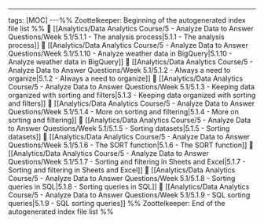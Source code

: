 ---
tags: [MOC]
---%% Zoottelkeeper: Beginning of the autogenerated index file list  %%
📄 [[Analytics/Data Analytics Course/5 - Analyze Data to Answer Questions/Week 5.1/5.1.1 - The analysis process|5.1.1 - The analysis process]]
📄 [[Analytics/Data Analytics Course/5 - Analyze Data to Answer Questions/Week 5.1/5.1.10 - Analyze weather data in BigQuery|5.1.10 - Analyze weather data in BigQuery]]
📄 [[Analytics/Data Analytics Course/5 - Analyze Data to Answer Questions/Week 5.1/5.1.2 - Always a need to organize|5.1.2 - Always a need to organize]]
📄 [[Analytics/Data Analytics Course/5 - Analyze Data to Answer Questions/Week 5.1/5.1.3 - Keeping data organized with sorting and filters|5.1.3 - Keeping data organized with sorting and filters]]
📄 [[Analytics/Data Analytics Course/5 - Analyze Data to Answer Questions/Week 5.1/5.1.4 - More on sorting and filtering|5.1.4 - More on sorting and filtering]]
📄 [[Analytics/Data Analytics Course/5 - Analyze Data to Answer Questions/Week 5.1/5.1.5 - Sorting datasets|5.1.5 - Sorting datasets]]
📄 [[Analytics/Data Analytics Course/5 - Analyze Data to Answer Questions/Week 5.1/5.1.6 - The SORT function|5.1.6 - The SORT function]]
📄 [[Analytics/Data Analytics Course/5 - Analyze Data to Answer Questions/Week 5.1/5.1.7 - Sorting and filtering in Sheets and Excel|5.1.7 - Sorting and filtering in Sheets and Excel]]
📄 [[Analytics/Data Analytics Course/5 - Analyze Data to Answer Questions/Week 5.1/5.1.8 - Sorting queries in SQL|5.1.8 - Sorting queries in SQL]]
📄 [[Analytics/Data Analytics Course/5 - Analyze Data to Answer Questions/Week 5.1/5.1.9 - SQL sorting queries|5.1.9 - SQL sorting queries]]
%% Zoottelkeeper: End of the autogenerated index file list  %%
